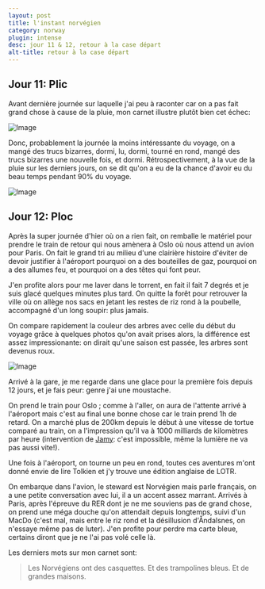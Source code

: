 ```yaml
---
layout: post
title: l'instant norvégien
category: norway
plugin: intense
desc: jour 11 & 12, retour à la case départ
alt-title: retour à la case départ
---
```


## Jour 11: Plic

Avant dernière journée sur laquelle j'ai peu à raconter car on a pas
fait grand chose à cause de la pluie, mon carnet illustre plutôt bien
cet échec:

![Image](/assets/img/norway/jour11-carnet.jpg)

Donc, probablement la journée la moins intéressante du voyage, on a
mangé des trucs bizarres, dormi, lu, dormi, tourné en rond, mangé des
trucs bizarres une nouvelle fois, et dormi. Rétrospectivement, à la
vue de la pluie sur les derniers jours, on se dit qu'on a eu de la
chance d'avoir eu du beau temps pendant 90% du voyage.

![Image](/assets/img/norway/jour11-weird.jpg)

## Jour 12: Ploc

Après la super journée d'hier où on a rien fait, on remballe le
matériel pour prendre le train de retour qui nous amènera à Oslo où
nous attend un avion pour Paris. On fait le grand tri au milieu d'une
clairière histoire d'éviter de devoir justifier à l'aéroport pourquoi
on a des bouteilles de gaz, pourquoi on a des allumes feu, et pourquoi
on a des têtes qui font peur.

J'en profite alors pour me laver dans le torrent, en fait il fait 7
degrés et je suis glacé quelques minutes plus tard. On quitte la forêt
pour retrouver la ville où on allège nos sacs en jetant les restes de
riz rond à la poubelle, accompagné d'un long soupir: plus jamais.

On compare rapidement la couleur des arbres avec celle du début du
voyage grâce à quelques photos qu'on avait prises alors, la différence
est assez impressionante: on dirait qu'une saison est passée, les
arbres sont devenus roux.

![Image](/assets/img/norway/jour11-river.jpg)

Arrivé à la gare, je me regarde dans une glace pour la première fois
depuis 12 jours, et je fais peur: genre j'ai une moustache.

On prend le train pour Oslo ; comme à l'aller, on aura de l'attente
arrivé à l'aéroport mais c'est au final une bonne chose car le train
prend 1h de retard.  On a marché plus de 200km depuis le début à une
vitesse de tortue comparé au train, on a l'impression qu'il va à 1000
milliards de kilomètres par heure (intervention de
[Jamy](http://www.youtube.com/watch?v=GFvy1_EevwU#t=50): c'est
impossible, même la lumière ne va pas aussi vite!).

Une fois à l'aéroport, on tourne un peu en rond, toutes ces aventures
m'ont donné envie de lire Tolkien et j'y trouve une édition anglaise
de LOTR.

On embarque dans l'avion, le steward est Norvégien mais parle
français, on a une petite conversation avec lui, il a un accent assez
marrant. Arrivés à Paris, après l'épreuve du RER dont je ne me
souviens pas de grand chose, on prend une méga douche qu'on attendait
depuis longtemps, suivi d'un MacDo (c'est mal, mais entre le riz rond
et la désillusion d'Åndalsnes, on n'essaye même pas de luter). J'en
profite pour perdre ma carte bleue, certains diront que je ne l'ai pas
volé celle là.

Les derniers mots sur mon carnet sont:

> Les Norvégiens ont des casquettes. Et des trampolines bleus. Et de
> grandes maisons.